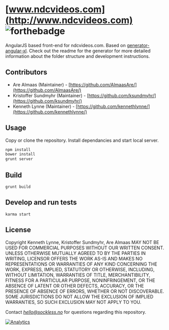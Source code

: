 [www.ndcvideos.com](http://www.ndcvideos.com) ![forthebadge](http://forthebadge.com/images/badges/built-with-love.svg)
===========

AngularJS based front-end for ndcvideos.com.
Based on [generator-angular-xl](https://github.com/kennethlynne/generator-angular-xl). Check out the readme for the generator for more detailed information about the folder structure and development instructions.

## Contributors
* Are Almaas (Maintainer) - [https://github.com/AlmaasAre/](https://github.com/AlmaasAre/)
* Kristoffer Sundmyhr (Maintainer) - [https://github.com/ksundmyhr/](https://github.com/ksundmyhr/)
* Kenneth Lynne (Maintainer) - [https://github.com/kennethlynne/](https://github.com/kennethlynne/)

## Usage
Copy or clone the repository.
Install dependancies and start local server.

```bash
npm install
bower install
grunt server
```

## Build
`grunt build`

## Develop and run tests
`karma start`

License
--------------
Copyright Kenneth Lynne, Kristoffer Sundmyhr, Are Almaas
MAY NOT BE USED FOR COMMERCIAL PURPOSES WITHOUT OUR WRITTEN CONSENT.
UNLESS OTHERWISE MUTUALLY AGREED TO BY THE PARTIES IN WRITING, LICENSOR OFFERS THE WORK AS-IS AND MAKES NO REPRESENTATIONS OR WARRANTIES OF ANY KIND CONCERNING THE WORK, EXPRESS, IMPLIED, STATUTORY OR OTHERWISE, INCLUDING, WITHOUT LIMITATION, WARRANTIES OF TITLE, MERCHANTIBILITY, FITNESS FOR A PARTICULAR PURPOSE, NONINFRINGEMENT, OR THE ABSENCE OF LATENT OR OTHER DEFECTS, ACCURACY, OR THE PRESENCE OF ABSENCE OF ERRORS, WHETHER OR NOT DISCOVERABLE. SOME JURISDICTIONS DO NOT ALLOW THE EXCLUSION OF IMPLIED WARRANTIES, SO SUCH EXCLUSION MAY NOT APPLY TO YOU.

Contact *hello@sockless.no* for questions regarding this repository.

[![Analytics](https://ga-beacon.appspot.com/UA-46835353-1/ndcvideos.com/README)](https://github.com/igrigorik/ga-beacon)
